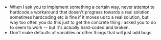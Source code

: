 - When I ask you to implement something a certain way, never attempt to hardcode a workaround that doesn't progress towards a real solution. sometimes hardcoding etc is fine if it moves us to a real solution, but way too often you do this just to get the concrete thing i asked you to do to seem to work -- but it's actually hard-coded and broken.
- Don't make defaults of variables or other things that will just add bugs.
